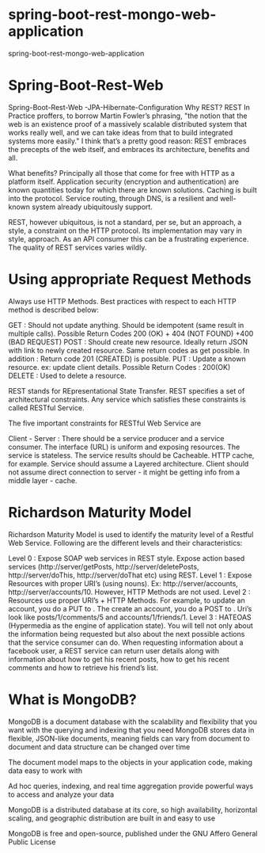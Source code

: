 # spring-boot-rest-mongo-web-application
spring-boot-rest-mongo-web-application
# Spring-Boot-Rest-Web

Spring-Boot-Rest-Web -JPA-Hibernate-Configuration Why REST? REST In Practice proffers, to borrow Martin Fowler’s phrasing, "the notion that the web is an existence proof of a massively scalable distributed system that works really well, and we can take ideas from that to build integrated systems more easily." I think that’s a pretty good reason: REST embraces the precepts of the web itself, and embraces its architecture, benefits and all.

What benefits? Principally all those that come for free with HTTP as a platform itself. Application security (encryption and authentication) are known quantities today for which there are known solutions. Caching is built into the protocol. Service routing, through DNS, is a resilient and well-known system already ubiquitously support.

REST, however ubiquitous, is not a standard, per se, but an approach, a style, a constraint on the HTTP protocol. Its implementation may vary in style, approach. As an API consumer this can be a frustrating experience. The quality of REST services varies wildly.

# Using appropriate Request Methods

Always use HTTP Methods. Best practices with respect to each HTTP method is described below:

GET : Should not update anything. Should be idempotent (same result in multiple calls). Possible Return Codes 200 (OK) + 404 (NOT FOUND) +400 (BAD REQUEST) POST : Should create new resource. Ideally return JSON with link to newly created resource. Same return codes as get possible. In addition : Return code 201 (CREATED) is possible. PUT : Update a known resource. ex: update client details. Possible Return Codes : 200(OK) DELETE : Used to delete a resource.

REST stands for REpresentational State Transfer. REST specifies a set of architectural constraints. Any service which satisfies these constraints is called RESTful Service.

The five important constraints for RESTful Web Service are

Client - Server : There should be a service producer and a service consumer. The interface (URL) is uniform and exposing resources. The service is stateless. The service results should be Cacheable. HTTP cache, for example. Service should assume a Layered architecture. Client should not assume direct connection to server - it might be getting info from a middle layer - cache.

# Richardson Maturity Model

Richardson Maturity Model is used to identify the maturity level of a Restful Web Service. Following are the different levels and their characteristics:

Level 0 : Expose SOAP web services in REST style. Expose action based services (http://server/getPosts, http://server/deletePosts, http://server/doThis, http://server/doThat etc) using REST. Level 1 : Expose Resources with proper URI’s (using nouns). Ex: http://server/accounts, http://server/accounts/10. However, HTTP Methods are not used. Level 2 : Resources use proper URI’s + HTTP Methods. For example, to update an account, you do a PUT to . The create an account, you do a POST to . Uri’s look like posts/1/comments/5 and accounts/1/friends/1. Level 3 : HATEOAS (Hypermedia as the engine of application state). You will tell not only about the information being requested but also about the next possible actions that the service consumer can do. When requesting information about a facebook user, a REST service can return user details along with information about how to get his recent posts, how to get his recent comments and how to retrieve his friend’s list.
# What is MongoDB?
MongoDB is a document database with the scalability and flexibility that you want with the querying and indexing that you need
  MongoDB stores data in flexible, JSON-like documents, meaning fields can vary from document to document and data structure can be changed over time

  The document model maps to the objects in your application code, making data easy to work with

  Ad hoc queries, indexing, and real time aggregation provide powerful ways to access and analyze your data

  MongoDB is a distributed database at its core, so high availability, horizontal scaling, and geographic distribution are built in and easy to use

  MongoDB is free and open-source, published under the GNU Affero General Public License
